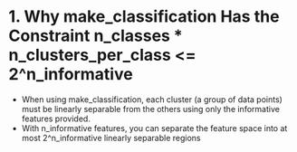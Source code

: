 
# 1. Why make_classification Has the Constraint n_classes * n_clusters_per_class <= 2^n_informative
 - When using make_classification, each cluster (a group of data points) must be linearly separable from the others using only the informative features provided.
 - With n_informative features, you can separate the feature space into at most 2^n_informative linearly separable regions 